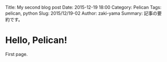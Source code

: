 Title: My second blog post
Date: 2015-12-19 18:00
Category: Pelican
Tags: pelican, python
Slug: 2015/12/19-02
Author: zaki-yama
Summary: 記事の要約です。

# Hello, Pelican!

First page.
